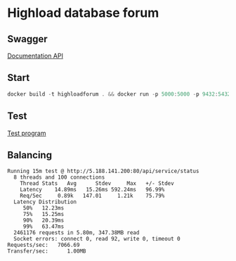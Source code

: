 # Highload database forum

## Swagger

[Documentation API](https://github.com/mailcourses/technopark-dbms-forum)

## Start
```` javascript
docker build -t highloadforum . && docker run -p 5000:5000 -p 9432:5432 highloadforum
````

## Test

[Test program](https://github.com/mailcourses/technopark-dbms-forum)


## Balancing

```
Running 15m test @ http://5.188.141.200:80/api/service/status
  8 threads and 100 connections
    Thread Stats   Avg      Stdev     Max   +/- Stdev
    Latency    14.89ms   15.26ms 592.24ms   96.99%
    Req/Sec     0.89k   147.01     1.21k    75.79%
  Latency Distribution
     50%   12.23ms
     75%   15.25ms
     90%   20.39ms
     99%   63.47ms
  2461176 requests in 5.80m, 347.38MB read
  Socket errors: connect 0, read 92, write 0, timeout 0
Requests/sec:   7066.69
Transfer/sec:      1.00MB
```